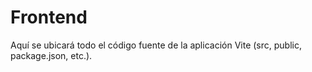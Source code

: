 # Frontend

Aquí se ubicará todo el código fuente de la aplicación Vite (src, public, package.json, etc.). 